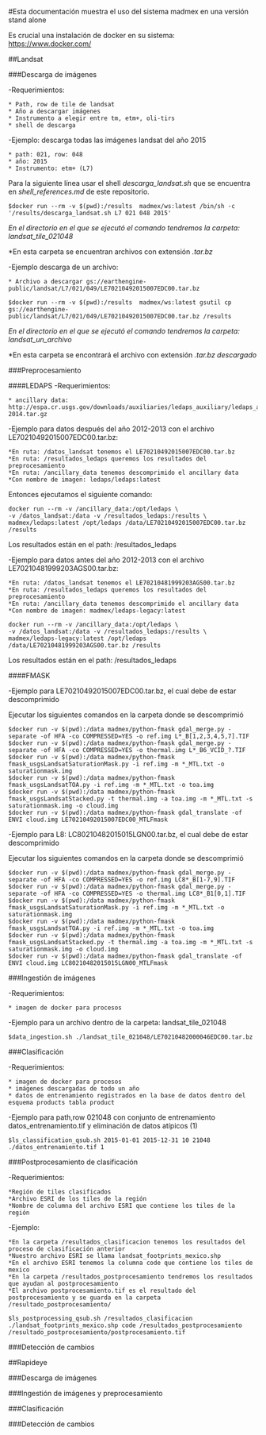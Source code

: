#Esta documentación muestra el uso del sistema madmex en una versión stand alone

Es crucial una instalación de docker en su sistema: https://www.docker.com/

##Landsat

###Descarga de imágenes

-Requerimientos:

	* Path, row de tile de landsat
	* Año a descargar imágenes
	* Instrumento a elegir entre tm, etm+, oli-tirs
	* shell de descarga

-Ejemplo: descarga todas las imágenes landsat del año 2015

	* path: 021, row: 048
	* año: 2015
	* Instrumento: etm+ (L7)

Para la siguiente línea usar el shell *descarga_landsat.sh* que se encuentra en *shell_references.md* de este repositorio.
```
$docker run --rm -v $(pwd):/results  madmex/ws:latest /bin/sh -c '/results/descarga_landsat.sh L7 021 048 2015'
```

*En el directorio en el que se ejecutó el comando tendremos la carpeta: landsat_tile_021048*

*En esta carpeta se encuentran archivos con extensión *.tar.bz*


-Ejemplo descarga de un archivo: 

	* Archivo a descargar gs://earthengine-public/landsat/L7/021/049/LE70210492015007EDC00.tar.bz

```
$docker run --rm -v $(pwd):/results  madmex/ws:latest gsutil cp gs://earthengine-public/landsat/L7/021/049/LE70210492015007EDC00.tar.bz /results
```

*En el directorio en el que se ejecutó el comando tendremos la carpeta: landsat_un_archivo*

*En esta carpeta se encontrará el archivo con extensión *.tar.bz descargado*

###Preprocesamiento

####LEDAPS
-Requerimientos:
	
	* ancillary data:  http://espa.cr.usgs.gov/downloads/auxiliaries/ledaps_auxiliary/ledaps_aux.1978-2014.tar.gz

-Ejemplo para datos después del año 2012-2013 con el archivo LE70210492015007EDC00.tar.bz:

	*En ruta: /datos_landsat tenemos el LE70210492015007EDC00.tar.bz
	*En ruta: /resultados_ledaps queremos los resultados del preprocesamiento
	*En ruta: /ancillary_data tenemos descomprimido el ancillary data
	*Con nombre de imagen: ledaps/ledaps:latest

Entonces ejecutamos el siguiente comando:


```
docker run --rm -v /ancillary_data:/opt/ledaps \
-v /datos_landsat:/data -v /resultados_ledaps:/results \
madmex/ledaps:latest /opt/ledaps /data/LE70210492015007EDC00.tar.bz /results
```

Los resultados están en el path: /resultados_ledaps

-Ejemplo para datos antes del año 2012-2013 con el archivo LE70210481999203AGS00.tar.bz:

	*En ruta: /datos_landsat tenemos el LE70210481999203AGS00.tar.bz
	*En ruta: /resultados_ledaps queremos los resultados del preprocesamiento
	*En ruta: /ancillary_data tenemos descomprimido el ancillary data
	*Con nombre de imagen: madmex/ledaps-legacy:latest


```
docker run --rm -v /ancillary_data:/opt/ledaps \
-v /datos_landsat:/data -v /resultados_ledaps:/results \
madmex/ledaps-legacy:latest /opt/ledaps /data/LE70210481999203AGS00.tar.bz /results
```

Los resultados están en el path: /resultados_ledaps

####FMASK

-Ejemplo para LE70210492015007EDC00.tar.bz, el cual debe de estar descomprimido

Ejecutar los siguientes comandos en la carpeta donde se descomprimió

```
$docker run -v $(pwd):/data madmex/python-fmask gdal_merge.py -separate -of HFA -co COMPRESSED=YES -o ref.img L*_B[1,2,3,4,5,7].TIF
$docker run -v $(pwd):/data madmex/python-fmask gdal_merge.py -separate -of HFA -co COMPRESSED=YES -o thermal.img L*_B6_VCID_?.TIF
$docker run -v $(pwd):/data madmex/python-fmask fmask_usgsLandsatSaturationMask.py -i ref.img -m *_MTL.txt -o saturationmask.img
$docker run -v $(pwd):/data madmex/python-fmask fmask_usgsLandsatTOA.py -i ref.img -m *_MTL.txt -o toa.img
$docker run -v $(pwd):/data madmex/python-fmask fmask_usgsLandsatStacked.py -t thermal.img -a toa.img -m *_MTL.txt -s saturationmask.img -o cloud.img
$docker run -v $(pwd):/data madmex/python-fmask gdal_translate -of ENVI cloud.img LE70210492015007EDC00_MTLFmask
```

-Ejemplo para L8: LC80210482015015LGN00.tar.bz, el cual debe de estar descomprimido

Ejecutar los siguientes comandos en la carpeta donde se descomprimió

```
$docker run -v $(pwd):/data madmex/python-fmask gdal_merge.py -separate -of HFA -co COMPRESSED=YES -o ref.img LC8*_B[1-7,9].TIF
$docker run -v $(pwd):/data madmex/python-fmask gdal_merge.py -separate -of HFA -co COMPRESSED=YES -o thermal.img LC8*_B1[0,1].TIF
$docker run -v $(pwd):/data madmex/python-fmask fmask_usgsLandsatSaturationMask.py -i ref.img -m *_MTL.txt -o saturationmask.img
$docker run -v $(pwd):/data madmex/python-fmask fmask_usgsLandsatTOA.py -i ref.img -m *_MTL.txt -o toa.img
$docker run -v $(pwd):/data madmex/python-fmask fmask_usgsLandsatStacked.py -t thermal.img -a toa.img -m *_MTL.txt -s saturationmask.img -o cloud.img
$docker run -v $(pwd):/data madmex/python-fmask gdal_translate -of ENVI cloud.img LC80210482015015LGN00_MTLFmask
```


###Ingestión de imágenes

-Requerimientos:

	* imagen de docker para procesos

-Ejemplo para un archivo dentro de la carpeta: landsat_tile_021048

```
$data_ingestion.sh ./landsat_tile_021048/LE70210482000046EDC00.tar.bz
```

###Clasificación

-Requerimientos:

	* imagen de docker para procesos
	* imágenes descargadas de todo un año
	* datos de entrenamiento registrados en la base de datos dentro del esquema products tabla product


-Ejemplo para path,row 021048 con conjunto de entrenamiento datos_entrenamiento.tif y eliminación de datos atípicos (1)


```
$ls_classification_qsub.sh 2015-01-01 2015-12-31 10 21048 ./datos_entrenamiento.tif 1
```

###Postprocesamiento de clasificación

-Requerimientos:

	*Región de tiles clasificados
	*Archivo ESRI de los tiles de la región
	*Nombre de columna del archivo ESRI que contiene los tiles de la región

-Ejemplo:

	*En la carpeta /resultados_clasificacion tenemos los resultados del proceso de clasificación anterior
	*Nuestro archivo ESRI se llama landsat_footprints_mexico.shp
	*En el archivo ESRI tenemos la columna code que contiene los tiles de mexico
	*En la carpeta /resultados_postprocesamiento tendremos los resultados que ayudan al postprocesamiento
	*El archivo postprocesamiento.tif es el resultado del postprocesamiento y se guarda en la carpeta /resultado_postprocesamiento/

```
$ls_postprocessing_qsub.sh /resultados_clasificacion ./landsat_footprints_mexico.shp code /resultados_postprocesamiento /resultado_postprocesamiento/postprocesamiento.tif
```

###Detección de cambios



##Rapideye

###Descarga de imágenes

###Ingestión de imágenes y preprocesamiento

###Clasificación

###Detección de cambios

